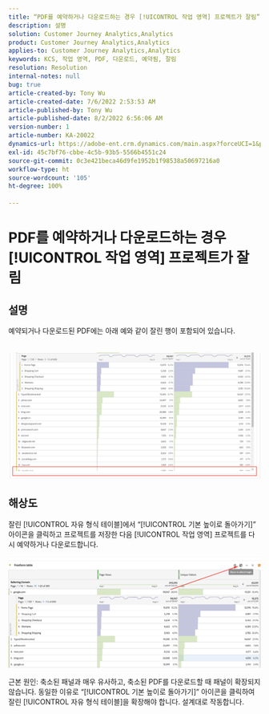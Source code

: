 ```yaml
---
title: “PDF를 예약하거나 다운로드하는 경우 [!UICONTROL 작업 영역] 프로젝트가 잘림”
description: 설명
solution: Customer Journey Analytics,Analytics
product: Customer Journey Analytics,Analytics
applies-to: Customer Journey Analytics,Analytics
keywords: KCS, 작업 영역, PDF, 다운로드, 예약됨, 잘림
resolution: Resolution
internal-notes: null
bug: true
article-created-by: Tony Wu
article-created-date: 7/6/2022 2:53:53 AM
article-published-by: Tony Wu
article-published-date: 8/2/2022 6:56:06 AM
version-number: 1
article-number: KA-20022
dynamics-url: https://adobe-ent.crm.dynamics.com/main.aspx?forceUCI=1&pagetype=entityrecord&etn=knowledgearticle&id=0a8bd2d7-d6fc-ec11-82e5-000d3a3b090d
exl-id: 45c7bf76-cbbe-4c5b-93b5-5566b4551c24
source-git-commit: 0c3e421beca46d9fe1952b1f98538a50697216a0
workflow-type: ht
source-wordcount: '105'
ht-degree: 100%

---
```


# PDF를 예약하거나 다운로드하는 경우 [!UICONTROL 작업 영역] 프로젝트가 잘림

## 설명

예약되거나 다운로드된 PDF에는 아래 예와 같이 잘린 행이 포함되어 있습니다.<br><br>
<br>![](assets/___140e6ba7-d7fc-ec11-82e5-000d3a3b090d___.png)

## 해상도


잘린 [!UICONTROL 자유 형식 테이블]에서 “[!UICONTROL 기본 높이로 돌아가기]” 아이콘을 클릭하고 프로젝트를 저장한 다음 [!UICONTROL 작업 영역] 프로젝트를 다시 예약하거나 다운로드합니다.

![](assets/e9fea250-d7fc-ec11-82e5-000d3a3b090d.png)

근본 원인:
축소된 패널과 매우 유사하고, 축소된 PDF를 다운로드할 때 패널이 확장되지 않습니다.
동일한 이유로 “[!UICONTROL 기본 높이로 돌아가기]” 아이콘을 클릭하여 잘린 [!UICONTROL 자유 형식 테이블]을 확장해야 합니다. 설계대로 작동합니다.
